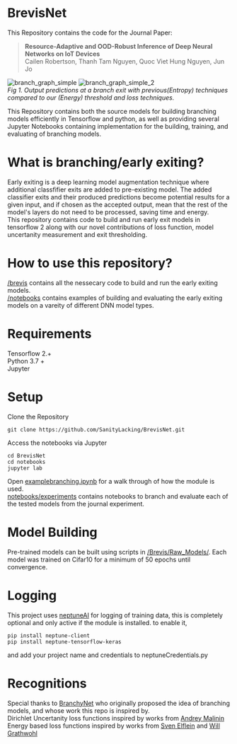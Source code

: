 # BrevisNet
This Repository contains the code for the Journal Paper: 
>**Resource-Adaptive and OOD-Robust Inference of Deep Neural Networks on IoT Devices** <br>
>Cailen Robertson, Thanh Tam Nguyen, Quoc Viet Hung Nguyen, Jun Jo

![branch_graph_simple](https://user-images.githubusercontent.com/4435648/184592723-668a24ab-a96e-4b07-8f40-aeb0653dad95.png)
![branch_graph_simple_2](https://user-images.githubusercontent.com/4435648/184592743-75b106f2-4803-4e89-b08d-708cf3f4c7aa.png)<br>
_Fig 1. Output predictions at a branch exit with previous(Entropy) techniques compared to our (Energy) threshold and loss techniques._

This Repository contains both the source models for building branching models efficiently in Tensorflow and python, as well as providing several Jupyter Notebooks containing implementation for the building, training, and evaluating of branching models.

# What is branching/early exiting?

Early exiting is a deep learning model augmentation technique where additional classfifier exits are added to pre-existing model. The added classifier exits and their produced predictions become potential results for a given input, and if chosen as the accepted output, mean that the rest of the model's layers do not need to be processed, saving time and energy.
<br>
This repository contains code to build and run early exit models in tensorflow 2 along with our novel contributions of loss function, model uncertanity measurement and exit thresholding.

# How to use this repository?
[/brevis](https://github.com/SanityLacking/BrevisNet/tree/main/brevis) contains all the nessecary code to build and run the early exiting models. <br>
[/notebooks](https://github.com/SanityLacking/BrevisNet/tree/main/notebooks) contains examples of building and evaluating the early exiting models on a vareity of different DNN model types. <br>

# Requirements
  Tensorflow 2.+ <br>
  Python 3.7 + <br>
  Jupyter <br>

# Setup

Clone the Repository 
```
git clone https://github.com/SanityLacking/BrevisNet.git
```
Access the notebooks via Jupyter
```
cd BrevisNet
cd notebooks
jupyter lab
```
Open [examplebranching.ipynb](https://github.com/SanityLacking/BrevisNet/blob/main/notebooks/Example_branching.ipynb) for a walk through of how the module is used. <br>
[notebooks/experiments](https://github.com/SanityLacking/BrevisNet/tree/main/notebooks/experiments) contains notebooks to branch and evaluate each of the tested models from the journal experiment. <br>

# Model Building
Pre-trained models can be built using scripts in [/Brevis/Raw_Models/](https://github.com/SanityLacking/BrevisNet/tree/main/brevis/raw_models). Each model was trained on Cifar10 for a minimum of 50 epochs until convergence. 

# Logging

This project uses [neptuneAI](https://www.google.com) for logging of training data, this is completely optional and only active if the module is installed.
to enable it, 
```
pip install neptune-client
pip install neptune-tensorflow-keras
```
and add your project name and credentials to neptuneCredentials.py


# Recognitions
Special thanks to [BranchyNet](https://github.com/kunglab/branchynet) who originally proposed the idea of branching models, and whose work this repo is inspired by. <br>
Dirichlet Uncertanity loss functions inspired by works from [Andrey Malinin](https://github.com/KaosEngineer/PriorNetworks)<br>
Energy based loss functions inspired by works from  [Sven Elflein](https://github.com/selflein/MA-EBM) and [Will Grathwohl](https://github.com/wgrathwohl/JEM)<br>

